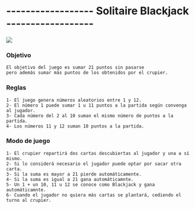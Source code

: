 # ------------------ Solitaire Blackjack ------------------
![](https://tecnojuegos.com/wp-content/uploads/2016/02/blackjack-banner.jpg)
### Objetivo
``` 
El objetivo del juego es sumar 21 puntos sin pasarse
pero además sumar más puntos de los obtenidos por el crupier. 
```
### Reglas
```
1- El juego genera números aleatorios entre 1 y 12.
2- El número 1 puede sumar 1 u 11 puntos a la partida según convenga al jugador.
3- Cada número del 2 al 10 suman el mismo número de puntos a la partida.
4- Los números 11 y 12 suman 10 puntos a la partida. 
```
### Modo de juego
``` 
1- El crupier repartirá dos cartas descubiertas al jugador y una a sí mismo.
2- Si lo considerá necesario el jugador puede optar por sacar otra carta.
3- Si la suma es mayor a 21 pierde automáticamente.
4- Si la suma es igual a 21 gana automáticamnte.
5- Un 1 + un 10, 11 u 12 se conoce como Blackjack y gana automáticamnte.
6- Cuando el jugador no quiera más cartas se plantará, cediendo el turno al crupier.
```